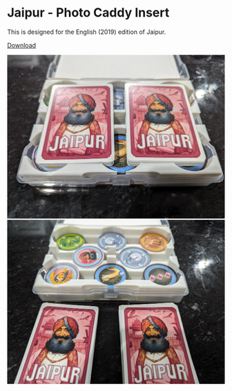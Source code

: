 # Jaipur - Photo Caddy Insert

This is designed for the English (2019) edition of Jaipur.

[Download](https://raw.githubusercontent.com/pcon/photo_caddy_game_organizers/master/jaipur/models/insert.stl)

![Box with insert](https://raw.githubusercontent.com/pcon/photo_caddy_game_organizers/master/jaipur/assets/box_inside_0.jpg)
![Box with insert open](https://raw.githubusercontent.com/pcon/photo_caddy_game_organizers/master/jaipur/assets/box_inside_1.jpg)